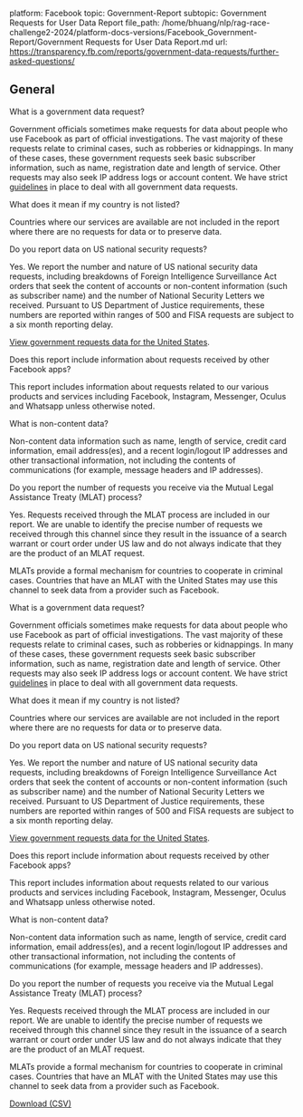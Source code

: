 platform: Facebook
topic: Government-Report
subtopic: Government Requests for User Data Report
file_path: /home/bhuang/nlp/rag-race-challenge2-2024/platform-docs-versions/Facebook_Government-Report/Government Requests for User Data Report.md
url: https://transparency.fb.com/reports/government-data-requests/further-asked-questions/


## General

What is a government data request?

Government officials sometimes make requests for data about people who use Facebook as part of official investigations. The vast majority of these requests relate to criminal cases, such as robberies or kidnappings. In many of these cases, these government requests seek basic subscriber information, such as name, registration date and length of service. Other requests may also seek IP address logs or account content. We have strict [guidelines](https://www.facebook.com/safety/groups/law/guidelines) in place to deal with all government data requests.

What does it mean if my country is not listed?

Countries where our services are available are not included in the report where there are no requests for data or to preserve data.

Do you report data on US national security requests?

Yes. We report the number and nature of US national security data requests, including breakdowns of Foreign Intelligence Surveillance Act orders that seek the content of accounts or non-content information (such as subscriber name) and the number of National Security Letters we received. Pursuant to US Department of Justice requirements, these numbers are reported within ranges of 500 and FISA requests are subject to a six month reporting delay.

[View government requests data for the United States](https://transparency.fb.com/data/government-data-requests/country/us/).

Does this report include information about requests received by other Facebook apps?

This report includes information about requests related to our various products and services including Facebook, Instagram, Messenger, Oculus and Whatsapp unless otherwise noted.

What is non-content data?

Non-content data information such as name, length of service, credit card information, email address(es), and a recent login/logout IP addresses and other transactional information, not including the contents of communications (for example, message headers and IP addresses).

Do you report the number of requests you receive via the Mutual Legal Assistance Treaty (MLAT) process?

Yes. Requests received through the MLAT process are included in our report. We are unable to identify the precise number of requests we received through this channel since they result in the issuance of a search warrant or court order under US law and do not always indicate that they are the product of an MLAT request.

MLATs provide a formal mechanism for countries to cooperate in criminal cases. Countries that have an MLAT with the United States may use this channel to seek data from a provider such as Facebook.

What is a government data request?

Government officials sometimes make requests for data about people who use Facebook as part of official investigations. The vast majority of these requests relate to criminal cases, such as robberies or kidnappings. In many of these cases, these government requests seek basic subscriber information, such as name, registration date and length of service. Other requests may also seek IP address logs or account content. We have strict [guidelines](https://www.facebook.com/safety/groups/law/guidelines) in place to deal with all government data requests.

What does it mean if my country is not listed?

Countries where our services are available are not included in the report where there are no requests for data or to preserve data.

Do you report data on US national security requests?

Yes. We report the number and nature of US national security data requests, including breakdowns of Foreign Intelligence Surveillance Act orders that seek the content of accounts or non-content information (such as subscriber name) and the number of National Security Letters we received. Pursuant to US Department of Justice requirements, these numbers are reported within ranges of 500 and FISA requests are subject to a six month reporting delay.

[View government requests data for the United States](https://transparency.fb.com/data/government-data-requests/country/us/).

Does this report include information about requests received by other Facebook apps?

This report includes information about requests related to our various products and services including Facebook, Instagram, Messenger, Oculus and Whatsapp unless otherwise noted.

What is non-content data?

Non-content data information such as name, length of service, credit card information, email address(es), and a recent login/logout IP addresses and other transactional information, not including the contents of communications (for example, message headers and IP addresses).

Do you report the number of requests you receive via the Mutual Legal Assistance Treaty (MLAT) process?

Yes. Requests received through the MLAT process are included in our report. We are unable to identify the precise number of requests we received through this channel since they result in the issuance of a search warrant or court order under US law and do not always indicate that they are the product of an MLAT request.

MLATs provide a formal mechanism for countries to cooperate in criminal cases. Countries that have an MLAT with the United States may use this channel to seek data from a provider such as Facebook.

[Download (CSV)](https://transparency.fb.com/sr/government-requests/)